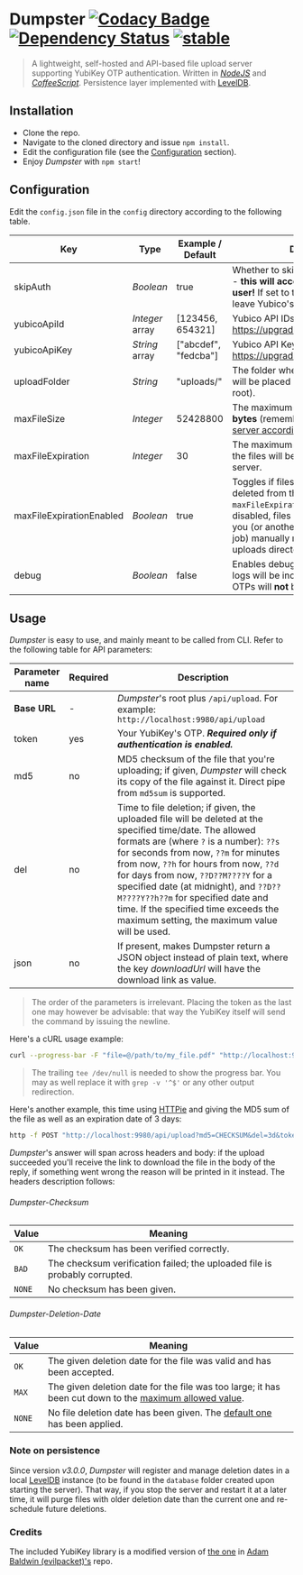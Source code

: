 # Dumpster [![Codacy Badge](https://api.codacy.com/project/badge/grade/29b49730fea944feb66f85f73f4c858f)](https://www.codacy.com/app/nmaggioni/Dumpster) [![Dependency Status](https://david-dm.org/nmaggioni/dumpster.svg)](https://david-dm.org/nmaggioni/dumpster) [![stable](http://badges.github.io/stability-badges/dist/stable.svg)](http://github.com/badges/stability-badges)
>A lightweight, self-hosted and API-based file upload server supporting YubiKey OTP authentication. Written in [*NodeJS*][5] and [*CoffeeScript*][6]. Persistence layer implemented with [LevelDB][10].

## Installation
+ Clone the repo.
+ Navigate to the cloned directory and issue `npm install`.
+ Edit the configuration file (see the [Configuration](#configuration) section).
+ Enjoy *Dumpster* with `npm start`!

## Configuration
Edit the `config.json` file in the `config` directory according to the following table.

| Key | Type | Example / Default | Description |
| --- | --- | --- | --- |
| skipAuth | *Boolean* | true | Whether to skip authentication or not - **this will accept uploads by any user!** If set to true, you can safely leave Yubico's API fields empty. |
| yubicoApiId | *Integer* array| [123456, 654321] | Yubico API IDs - get one at: https://upgrade.yubico.com/getapikey/ |
| yubicoApiKey | *String* array | ["abcdef", "fedcba"] | Yubico API Keys - get one at: https://upgrade.yubico.com/getapikey/ |
| uploadFolder | *String* | "uploads/" | The folder where the uploaded files will be placed (relative to Dumpster's root). |
| maxFileSize | *Integer* | 52428800 | The maximum upload dimension in **bytes** (remember to [adjust your web server accordingly][4]!) |
| maxFileExpiration | *Integer* | 30 | The maximum time in **days** after which the files will be deleted from the server. |
| maxFileExpirationEnabled | *Boolean* | true | Toggles if files will be forced to be deleted from the server after `maxFileExpiration` time or not. If disabled, files will remain stored until you (or another program like a *cron* job) manually remove them from the uploads directory. |
| debug | *Boolean* | false | Enables debug mode (verbosity of the logs will be increased and YubiKey OTPs will **not** be verified). |

## Usage
*Dumpster* is easy to use, and mainly meant to be called from CLI. Refer to the following table for API parameters:

| Parameter name | Required | Description |
| --- | --- | --- |
| **Base URL** | - | *Dumpster*'s root plus `/api/upload`. For example: `http://localhost:9980/api/upload` |
| token | yes | Your YubiKey's OTP. ***Required only if authentication is enabled.***|
| md5 | no | MD5 checksum of the file that you're uploading; if given, *Dumpster* will check its copy of the file against it. Direct pipe from `md5sum` is supported. |
| del | no | Time to file deletion; if given, the uploaded file will be deleted at the specified time/date. The allowed formats are (where `?` is a number): `??s` for seconds from now, `??m` for minutes from now, `??h` for hours from now, `??d` for days from now, `??D??M????Y` for a specified date (at midnight), and `??D??M????Y??h??m` for specified date and time. If the specified time exceeds the maximum setting, the maximum value will be used. |
| json | no | If present, makes Dumpster return a JSON object instead of plain text, where the key _downloadUrl_ will have the download link as value. |

> The order of the parameters is irrelevant. Placing the token as the last one may however be advisable: that way the YubiKey itself will send the command by issuing the newline.

Here's a cURL usage example:
```bash
curl --progress-bar -F "file=@/path/to/my_file.pdf" "http://localhost:9980/api/upload?token=YUBIKEYOTP" | tee /dev/null
```

> The trailing `tee /dev/null` is needed to show the progress bar. You may as well replace it with `grep -v '^$'` or any other output redirection.

Here's another example, this time using [HTTPie][3] and giving the MD5 sum of the file as well as an expiration date of 3 days:
```bash
http -f POST "http://localhost:9980/api/upload?md5=CHECKSUM&del=3d&token=YUBIKEYOTP" file@~/path/to/my_file.pdf
```

*Dumpster*'s answer will span across headers and body: if the upload succeeded you'll receive the link to download the file in the body of the reply, if something went wrong the reason will be printed in it instead. The headers description follows:

###### Dumpster-Checksum

| Value | Meaning |
| --- | --- |
| `OK` | The checksum has been verified correctly. |
| `BAD` | The checksum verification failed; the uploaded file is probably corrupted. |
| `NONE` | No checksum has been given. |

###### Dumpster-Deletion-Date

| Value | Meaning |
| --- | --- |
| `OK` | The given deletion date for the file was valid and has been accepted. |
| `MAX` | The given deletion date for the file was too large; it has been cut down to the [maximum allowed value](#configuration). |
| `NONE` | No file deletion date has been given. The [default one](#configuration) has been applied. |

### Note on persistence
Since version *v3.0.0*, *Dumpster* will register and manage deletion dates in a local [LevelDB][10] instance (to be found in the `database` folder created upon starting the server). That way, if you stop the server and restart it at a later time, it will purge files with older deletion date than the current one and re-schedule future deletions.

### Credits
The included YubiKey library is a modified version of [the one][1] in [Adam Baldwin (evilpacket)'s][2] repo.

[1]: https://github.com/evilpacket/node-yubikey
[2]: https://github.com/evilpacket
[3]: https://github.com/jkbrzt/httpie
[4]: http://nginx.org/en/docs/http/ngx_http_core_module.html#client_max_body_size
[5]: https://nodejs.org/en/
[6]: http://coffeescript.org/
[10]: http://leveldb.org/
